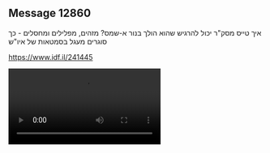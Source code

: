 ## Message 12860

איך טייס מסק"ר יכול להרגיש שהוא הולך בנור א-שמס?
מזהים, מפלילים ומחסלים - כך סוגרים מעגל בסמטאות של איו"ש

https://www.idf.il/241445

![Video](12860/12860_media.mp4)
